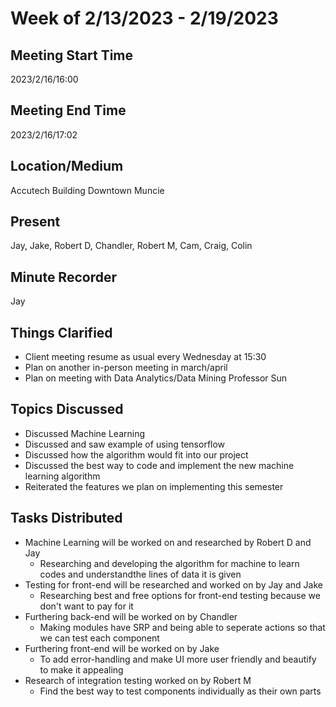 # Week of 2/13/2023 - 2/19/2023

## Meeting Start Time

2023/2/16/16:00

## Meeting End Time

2023/2/16/17:02

## Location/Medium

Accutech Building Downtown Muncie

## Present

Jay, Jake, Robert D, Chandler, Robert M, Cam, Craig, Colin

## Minute Recorder

Jay

## Things Clarified

* Client meeting resume as usual every Wednesday at 15:30
* Plan on another in-person meeting in march/april
* Plan on meeting with Data Analytics/Data Mining Professor Sun

## Topics Discussed

* Discussed Machine Learning
* Discussed and saw example of using tensorflow
* Discussed how the algorithm would fit into our project
* Discussed the best way to code and implement the new machine learning algorithm
* Reiterated the features we plan on implementing this semester

## Tasks Distributed

* Machine Learning will be worked on and researched by Robert D and Jay
    * Researching and developing the algorithm for machine to learn codes and understandthe lines of data it is given
* Testing for front-end will be researched and worked on by Jay and Jake
    * Researching best and free options for front-end testing because we don't want to pay for it
* Furthering back-end will be worked on by Chandler
    * Making modules have SRP and being able to seperate actions so that we can test each component
* Furthering front-end will be worked on by Jake
    * To add error-handling and make UI more user friendly and beautify to make it appealing
* Research of integration testing worked on by Robert M
    * Find the best way to test components individually as their own parts
